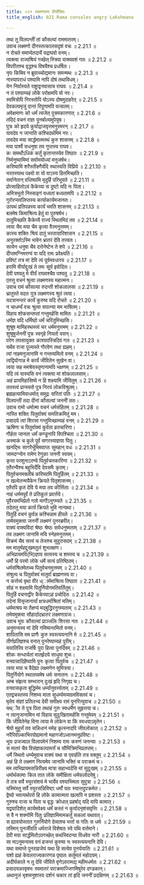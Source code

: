 ```yaml
---
title: ०२१ लक्ष्मणस्य वीर्योक्तिः
title_english: 021 Rama consoles angry Lakshmana

---
```

<div class="audioEmbed"  caption="श्रीराम-हरिसीताराममूर्ति-घनपाठिभ्यां वचनम्" src="https://archive.org/download/Ramayana-recitation-Sriram-harisItArAmamUrti-Ghanapaati-v2/Kanda_2/Kanda_2_AYK-021-Lakshmnasya_Viryokthihi.mp3"></div>

  
तथा तु विलपन्तीं तां कौसल्यां राममातरम्।  
उवाच लक्ष्मणो दीनस्तत्कालसदृशं वचः ॥ 2.21.1 ॥   
न रोचते ममाप्येतदार्ये यद्राघवो वनम्।  
त्यक्त्वा राज्यश्रियं गच्छेत् स्त्रिया वाक्यवशं गतः ॥ 2.21.2 ॥   
विपरीतश्च वृद्धश्च विषयैश्च प्रधर्षितः।  
नृपः किमिव न ब्रूयाच्चोद्यमानः समन्मथः ॥ 2.21.3 ॥   
नास्यापराधं पश्यामि नापि दोषं तथाविधम्।  
येन निर्वास्यते राष्ट्राद्वनवासाय राघवः ॥ 2.21.4 ॥   
न तं पश्याम्यहं लोके परोक्षमपि यो नरः।  
स्वमित्रोपि निरस्तोपि योऽस्य दोषमुदाहरेत् ॥ 2.21.5 ॥   
देवकल्पमृजुं दान्तं रिपूणामपि वत्सलम्।  
अवेक्षमाणः को धर्मं त्यजेत् पुत्रमकारणात् ॥ 2.21.6 ॥   
तदिदं वचनं राज्ञः पुनर्बाल्यमुपेयुषः।  
पुत्रः को हृदये कुर्याद्राजवृत्तमनुस्मरन् ॥ 2.21.7 ॥   
यावदेव न जानाति कश्चिदर्थमिमं नरः।  
तावदेव मया सार्द्धमात्मस्थं कुरु शासनम् ॥ 2.21.8 ॥   
मया पार्श्वे सधनुषा तव गुप्तस्य राघव।  
कः समर्थोऽधिकं कर्तुं कृतान्तस्येव तिष्ठतः ॥ 2.21.9 ॥   
निर्मनुष्यामिमां सर्वामयोध्यां मनुजर्षभ।  
करिष्यामि शरैस्तीक्ष्णैर्यदि स्थास्यति विप्रिये ॥ 2.21.10 ॥   
भरतस्याथ पक्ष्यो वा यो वाऽस्य हितमिच्छति।  
सर्वानेतान् वधिष्यामि मृदुर्हि परिभूयते ॥ 2.21.11 ॥   
प्रोत्साहितोऽयं कैकेय्या स दुष्टो यदि नः पिता।  
अमित्रभूतो निस्सङ्गं वध्यतां बध्यतामपि ॥ 2.21.12 ॥   
गुरोरप्यवलिप्तस्य कार्याकार्यमजानतः।  
उत्पथं प्रतिपन्नस्य कार्यं भवति शासनम् ॥ 2.21.13 ॥   
बलमेष किमाश्रित्य हेतुं वा पुरुषर्षभ।  
दातुमिच्छति कैकेय्यै राज्यं स्थितमिदं तव ॥ 2.21.14 ॥   
त्वया चैव मया चैव कृत्वा वैरमनुत्तमम्।  
कास्य शक्तिः श्रियं दातुं भरतायारिशासन ॥ 2.21.15 ॥   
अनुरक्तोऽस्मि भावेन भ्रातरं देवि तत्त्वतः।  
सत्येन धनुषा चैव दत्तेनेष्टेन ते शपे ॥ 2.21.16 ॥   
दीप्तमग्निमरण्यं वा यदि रामः प्रवेक्ष्यति।  
प्रविष्टं तत्र मां देवि त्वं पूर्वमवधारय ॥ 2.21.17 ॥   
हरामि वीर्याद्दुःखं ते तमः सूर्य इवोदितः।  
देवी पश्यतु मे वीर्यं राघवश्चैव पश्यतु ॥ 2.21.18 ॥   
एतत्तु वचनं श्रुत्वा लक्ष्मणस्य महात्मनः।  
उवाच रामं कौसल्या रुदन्ती शोकलालसा ॥ 2.21.19 ॥   
भ्रातुस्ते वदतः पुत्र लक्ष्मणस्य श्रुतं त्वया।  
यदत्रानन्तरं कार्यं कुरुष्व यदि रोचते ॥ 2.21.20 ॥   
न चाधर्म्यं वचः श्रुत्वा सपत्न्या मम भाषितम्।  
विहाय शोकसन्तप्तां गन्तुमर्हसि मामितः ॥ 2.21.21 ॥   
धर्मज्ञ यदि धर्मिष्ठो धर्मं चरितुमिच्छसि।  
शुश्रूष मामिहस्थस्त्वं चर धर्ममनुत्तमम् ॥ 2.21.22 ॥   
शुश्रूषुर्जननीं पुत्रः स्वगृहे नियतो वसन्।  
परेण तपसायुक्तः काश्यपस्त्रिदिवं गतः ॥ 2.21.23 ॥   
यथैव राजा पूज्यस्ते गौरवेण तथा ह्यहम्।  
त्वां नाहमनुजानामि न गन्तव्यमितो वनम् ॥ 2.21.24 ॥   
त्वद्वियोगान्न मे कार्यं जीवितेन सुखेन वा।  
त्वया सह ममश्रेयस्तृणानामपि भक्षणम् ॥ 2.21.25 ॥   
यदि त्वं यास्यसि वनं त्यक्त्वा मां शोकलालसाम्।  
अहं प्रायमिहासिष्ये न हि शक्ष्यामि जीवितुम् ॥ 2.21.26 ॥   
ततस्त्वं प्राप्स्यसे पुत्र निरयं लोकविश्रुतम्।  
ब्रह्महत्यामिवाधर्मात् समुद्रः सरितां पतिः ॥ 2.21.27 ॥   
विलपन्तीं तदा दीनां कौसल्यां जननीं ततः।  
उवाच रामो धर्मात्मा वचनं धर्मसंहितम् ॥ 2.21.28 ॥   
नास्ति शक्तिः पितुर्वाक्यं समतिक्रमितुं मम।  
प्रसादये त्वां शिरसा गन्तुमिच्छाम्यहं वनम् ॥ 2.21.29 ॥   
ऋषिणा च पितुर्वाक्यं कुर्वता व्रतचारिणा।  
गौर्हता जानता धर्मं कण्डुनापि विपश्चिता ॥ 2.21.30 ॥   
अस्माकं च कुले पूर्वं सगरस्याज्ञया पितुः।  
खनद्भिः सागरैर्भूमिमवाप्तः सुमहान् वधः ॥ 2.21.31 ॥   
जामदग्न्येन रामेण रेणुका जननी स्वयम्।  
कृत्ता परशुनाऽरण्ये पितुर्वचनकारिणा ॥ 2.21.32 ॥   
एतैरन्यैश्च बहुभिर्देवि देवसमैः कृतम्।  
पितुर्वचनमक्लीबं करिष्यामि पितुर्हितम् ॥ 2.21.33 ॥   
न खल्वेतन्मयैकेन क्रियते पितृशासनम्।  
एतैरपि कृतं देवि ये मया तव कीर्त्तिताः ॥ 2.21.34 ॥   
नाहं धर्ममपूर्वं ते प्रतिकूलं प्रवर्त्तये।  
पूर्वैरयमभिप्रेतो गतो मार्गोऽनुगम्यते ॥ 2.21.35 ॥   
तदेतत्तु मया कार्यं क्रियते भुवि नान्यथा।  
पितुर्हि वचनं कुर्वन्न कश्चिन्नाम हीयते ॥ 2.21.36 ॥   
तामेवमुक्त्वा जननीं लक्ष्मणं पुनरब्रवीत्।  
वाक्यं वाक्यविदां श्रेष्ठः श्रेष्ठः सर्वधनुष्मताम् ॥ 2.21.37 ॥   
तव लक्ष्मण जानामि मयि स्नेहमनुत्तमम्।  
विक्रमं चैव सत्त्वं च तेजश्च सुदुरासदम् ॥ 2.21.38 ॥   
मम मातुर्महद्दुःखमतुलं शुभलक्षण।  
अभिप्रायमवि(भि)ज्ञाय सत्यस्य च शमस्य च ॥ 2.21.39 ॥   
धर्मो हि परमो लोके धर्मे सत्यं प्रतिष्ठितम्।  
धर्मसंश्रितमेतच्च पितुर्वचनमुत्तमम् ॥ 2.21.40 ॥   
संश्रुत्य च पितुर्वाक्यं मातुर्वा ब्राह्मणस्य वा।  
न कर्त्तव्यं वृथा वीर ध्ार्ममाश्रित्य तिष्ठता ॥ 2.21.41 ॥   
सोहं न शक्ष्यामि पितुर्नियोगमतिवर्तितुम्।  
पितुर्हि वचनाद्वीर कैकेय्याऽहं प्रचोदितः ॥ 2.21.42 ॥   
तदेनां विसृजानार्यां क्षत्रधर्माश्रितां मतिम्।  
धर्ममाश्रय मा तैक्ष्ण्यं मद्बुद्धिरनुगम्यताम् ॥ 2.21.43 ॥   
तमेवमुक्त्वा सौहार्दादभ्रातरं लक्ष्मणाग्रजः।  
उवाच भूयः कौसल्यां प्राञ्जलिः शिरसा नतः ॥ 2.21.44 ॥   
अनुमन्यस्व मां देवि गमिष्यन्तमितो वनम्।  
शापितासि मम प्राणैः कुरु स्वस्त्ययनानि मे ॥ 2.21.45 ॥   
तीर्णप्रतिज्ञश्च वनात् पुनरेष्याम्यहं पुरीम्।  
ययातिरिव राजर्षिः पुरा हित्वा पुनर्दिवम् ॥ 2.21.46 ॥   
शोकः सन्धार्यतां मातर्हृदये साधुमा शुचः।  
वनवासादिहैष्यामि पुनः कृत्वा पितुर्वचः ॥ 2.21.47 ॥   
त्वया मया च वैदेह्या लक्ष्मणेन सुमित्रया।  
पितुर्नियोगे स्थातव्यमेष धर्मः सनातनः ॥ 2.21.48 ॥   
अम्ब संहृत्य सम्भारान् दुःखं हृदि निगृह्य च।  
वनवासकृता बुद्धिर्मम धर्म्यानुवर्त्त्यताम् ॥ 2.21.49 ॥   
एतद्वचस्तस्य निशम्य माता सुधर्म्यमव्यग्रमविक्लवं च।  
मृतेव संज्ञां प्रतिलभ्य देवी समीक्ष्य रामं पुनरित्युवाच ॥ 2.21.50 ॥   
यथ्ौव ते पुत्र पिता तथाहं गुरुः स्वधर्मेण सुहृत्तया च।  
न त्वानुजानामिन मां विहाय सुदुःखितामर्हसि गन्तुमेवम् ॥ 2.21.51 ॥   
किं जीवितेनेह विना त्वया मे लोकेन वा किं स्वधयाऽमृतेन।  
श्रेयो मुहूर्त्तं तव सन्निधानं ममेह कृत्स्नादपि जीवलोकात् ॥ 2.21.52 ॥   
नरैरिवोल्काभिरपोह्यमानो महागजोऽध्वानमनुप्रविष्टः।  
भूयः प्रजज्वाल विलापमेनं निशम्य रामः करुणं जनन्याः ॥ 2.21.53 ॥   
स मातरं चैव विसंज्ञकल्पामर्त्तं च सौमित्रिमभिप्रतप्तम्।  
धर्मे स्थितो धर्म्यमुवाच वाक्यं यथा स एवार्हति तत्र वक्तुम् ॥ 2.21.54 ॥   
अहं हि ते लक्ष्मण नित्यमेव जानामि भक्तिं च पराक्रमं च।  
मम त्वभिप्रायमसन्निरीक्ष्य मात्रा सहाभ्यर्दसि मां सुदुःखम् ॥ 2.21.55 ॥   
धर्मार्थकामाः किल तात लोके समीक्षिता धर्मफलोदयेषु।  
ते तत्र सर्वे स्युरसंशयं मे भार्येव वश्याभिमता सुपुत्रा ॥ 2.21.56 ॥   
यस्मिंस्तु सर्वे स्युरसन्निविष्टा धर्मो यतः स्यात्तदुपक्रमेत।  
द्वेष्यो भवत्यर्थपरो हि लोके कामात्मता खल्वपि न प्रशस्ता ॥ 2.21.57 ॥   
गुरुश्च राजा च पिता च वृद्धः क्रोधात् प्रहर्षाद् यदि वापि कामात्।  
यद्व्यादिशेत् कार्यमवेक्ष्य धर्मं कस्तं न कुर्यादनृशंसवृत्तिः ॥ 2.21.58 ॥   
स वै न शक्नोमि पितुः प्रतिज्ञामिमामकर्तुं सकलां यथावत्।  
स ह्यावयोस्तात गुरुर्नियोगे देव्याश्च भर्त्ता स गतिः स धर्मः ॥ 2.21.59 ॥   
तस्मिन् पुनर्जीवति धर्मराजे विशेषतः स्वे पथि वर्त्तमाने।  
देवी मया सार्द्धमितोऽपगच्छेत् कथंस्विदन्या विधवेव नारी ॥ 2.21.60 ॥   
सा माऽनुमन्यस्व वनं व्रजन्तं कुरुष्व नः स्वस्त्ययनानि देवि।  
यथा समाप्ते पुनराव्रजेयं यथा हि सत्येव पुनर्ययातिः ॥ 2.21.61 ॥   
यशो ह्यहं केवलराज्यकारणन्न पृष्ठतः कर्तुमलं महोदयम्।  
अदीर्घकाले न तु देवि जीविते वृणेऽवरामद्य महीमधर्मतः ॥ 2.21.62 ॥   
प्रसादयन्नरवृषभः स्वमातरं पराक्रमाज्जिगमिषुरेव दण्डकान्।  
अथानुजं भृशमनुशास्य दर्शनं चकार तां हृदि जननीं प्रदक्षिणम् ॥ 2.21.63 ॥   